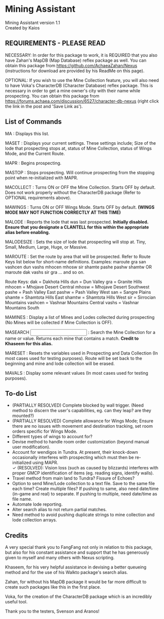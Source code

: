 # Mining Assistant

Mining Assistant version 1.1<br/>
Created by Kaios


REQUIREMENTS - PLEASE READ
--------------------------
NECESSARY: In order for this package to work, it is REQUIRED that you also have Zahan's MapDB (Map Database) reflex package as well. You can obtain this package from https://github.com/AchaeaZahan/Nexus (instructions for download are provided by his ReadMe on this page).

OPTIONAL: If you wish to use the Mine Collection feature, you will also need to have Voka's CharacterDB (Character Database) reflex package. This is necessary in order to get a mine owner's city with their name while prospecting. You can obtain this package from https://forums.achaea.com/discussion/6527/character-db-nexus (right click the link in the post and 'Save Link as').


List of Commands
----------------
MA : Displays this list.

MASET : Displays your current settings. These settings include; Size of the lode that prospecting stops at, status of Mine Collection, status of Wings Mode, and the Current Route.

MAPR : Begins prospecting.

MASTOP : Stops prospecting. Will continue prospecting from the stopping point when re-initialized with MAPR.

MACOLLECT : Turns ON or OFF the Mine Collection. Starts OFF by default. Does not work properly without the CharacterDB package (Refer to OPTIONAL requirements above).

MAWINGS : Turns ON or OFF Wings Mode. Starts OFF by default. **(WINGS MODE MAY NOT FUNCTION CORRECTLY AT THIS TIME)**

MALODE : Reports the lode that was last prospected. **Initially disabled. Ensure that you designate a CLANTELL for this within the appropriate alias before enabling.**

MALODESIZE <size> : Sets the size of lode that prospecting will stop at. Tiny, Small, Medium, Large, Huge, or Massive.

MAROUTE <route> : Set the route by area that will be prospected. Refer to Route Keys list below for short-name definitions.
Examples: maroute gra san vashcen dun vashs mhocen mhosw sir shamte pashe pashw shamtw OR maroute dak vashs sir gra ... and so on.

Route Keys:
dak = Dakhota Hills
dun = Dun Valley
gra = Granite Hills
mhocen = Mhojave Desert Central
mhosw = Mhojave Desert Southwest
pashe = Pash Valley East
pashw = Pash Valley West
san = Sangre Plains
shamte = Shamtota Hills East
shamtw = Shamtota Hills West
sir = Sirrocian Mountains
vashcen = Vashnar Mountains Central
vashs = Vashnar Mountains South

MAMINES : Display a list of Mines and Lodes collected during prospecting (No Mines will be collected if Mine Collection is OFF).

MASEARCH <input> : Search the Mine Collection for a name or value. Returns each mine that contains a match. **Credit to Khaseem for this alias.**

MARESET : Resets the variables used in Prospecting and Data Collection (In most cases used for testing purposes). Route will be set back to the beginning and mine and lode collection will be erased.

MAVALS : Display some relevant values (In most cases used for testing purposes).


To-do List
----------
- (PARTIALLY RESOLVED) Complete blocked by wall trigger. (Need method to discern the user's capabilities, eg. can they leap? are they mounted?)
- (PARTIALLY RESOLVED) Complete allowance for Wings Mode; Ensure there are no issues with movement and destination tracking, set room orders specific for Wings Mode.
- Different types of wings to account for?
- Devise method to handle room order customization (beyond manual user modification).
- Account for wendigos in Tundra. At present, their knock-down occasionally interferes with prospecting which must then be re-initialized using MAPR.<br/>
✓  (RESOLVED): Vision loss (such as caused by blizzards) interferes with proper GMCP identification of items (eg. reading signs, identify walls).<br/>
- Travel method from main land to Tundra? Fissure of Echoes?
- Option to send Mine/Lode collection to a text file. Save to the same file each time? Create multiple files? If pushing to same, also need date/time (in-game and real) to separate. If pushing to multiple, need date/time as file name.
- Automate lode reporting.
- Alter search alias to not return partial matches.
- Need method to avoid pushing duplicate strings to mine collection and lode collection arrays.


Credits
-------
A very special thank you to FangFang not only in relation to this package, but also for his constant assistance and support that he has generously given to myself and many others with Nexus scripting.

Khaseem, for his very helpful assistance in devising a better queueing method and for the use of his Walkto package's search alias.

Zahan, for without his MapDB package it would be far more difficult to create such packages like this in the first place.

Voka, for the creation of the CharacterDB package which is an incredibly useful tool.

Thank you to the testers, Svenson and Aranos!
